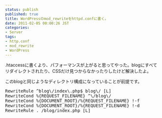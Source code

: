 ```yaml
---
status: publish
published: true
title: WordPressのmod_rewriteをhttpd.confに書く。
date: 2011-02-05 00:00:26 JST
categories:
- Server
tags:
- http.conf
- mod_rewrite
- WordPress
---
```

.htaccessに書くより、パフォーマンスが上がると思ってやった。blogにすべてリダイレクトされたり、CSSだけ見つからなかったりしたけど解決したよ。

このblogと同じようなディレクトリ構成になっていることが前提です。
<pre>RewriteRule ^blog\/index\.php$ blog\/ [L]
RewriteCond %{REQUEST_FILENAME} ^\/blog\/
RewriteCond %{DOCUMENT_ROOT}/%{REQUEST_FILENAME} !-f
RewriteCond %{DOCUMENT_ROOT}/%{REQUEST_FILENAME} !-d
RewriteRule . /blog/index.php [L]
</pre>
